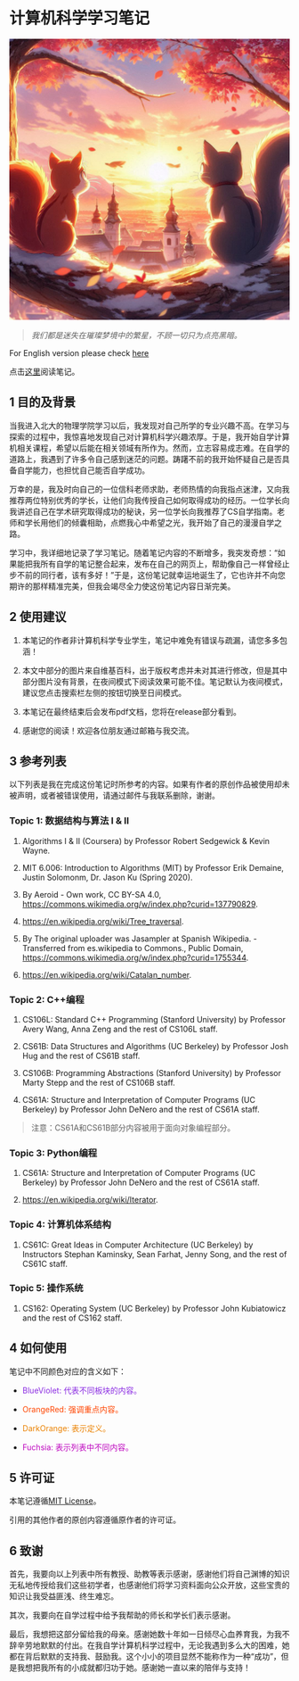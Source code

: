 # 计算机科学学习笔记

![Favicon](photo.png)

> *我们都是迷失在璀璨梦境中的繁星，不顾一切只为点亮黑暗。*

For English version please check [here](README.md)

点击[这里](https://csstudy.pages.dev/)阅读笔记。

## 1 目的及背景

当我进入北大的物理学院学习以后，我发现对自己所学的专业兴趣不高。在学习与探索的过程中，我惊喜地发现自己对计算机科学兴趣浓厚。于是，我开始自学计算机相关课程，希望以后能在相关领域有所作为。然而，立志容易成志难。在自学的道路上，我遇到了许多令自己感到迷茫的问题。踌躇不前的我开始怀疑自己是否具备自学能力，也担忧自己能否自学成功。

万幸的是，我及时向自己的一位信科老师求助，老师热情的向我指点迷津，又向我推荐两位特别优秀的学长，让他们向我传授自己如何取得成功的经历。一位学长向我讲述自己在学术研究取得成功的秘诀，另一位学长向我推荐了CS自学指南。老师和学长用他们的倾囊相助，点燃我心中希望之光，我开始了自己的漫漫自学之路。

学习中，我详细地记录了学习笔记。随着笔记内容的不断增多，我突发奇想：“如果能把我所有自学的笔记整合起来，发布在自己的网页上，帮助像自己一样曾经止步不前的同行者，该有多好！”于是，这份笔记就幸运地诞生了，它也许并不向您期许的那样精准完美，但我会竭尽全力使这份笔记内容日渐完美。

## 2 使用建议

1. 本笔记的作者非计算机科学专业学生，笔记中难免有错误与疏漏，请您多多包涵！

2. 本文中部分的图片来自维基百科，出于版权考虑并未对其进行修改，但是其中部分图片没有背景，在夜间模式下阅读效果可能不佳。笔记默认为夜间模式，建议您点击搜索栏左侧的按钮切换至日间模式。

3. 本笔记在最终结束后会发布pdf文档，您将在release部分看到。

4. 感谢您的阅读！欢迎各位朋友通过邮箱与我交流。

## 3 参考列表

以下列表是我在完成这份笔记时所参考的内容。如果有作者的原创作品被使用却未被声明，或者被错误使用，请通过邮件与我联系删除，谢谢。

### Topic 1: 数据结构与算法 &#8544; & &#8545;

1. Algorithms &#8544; & &#8545; (Coursera) by Professor Robert Sedgewick & Kevin Wayne.

2. MIT 6.006: Introduction to Algorithms (MIT) by Professor Erik Demaine,  Justin Solomonm, Dr. Jason Ku (Spring 2020).

3. By Aeroid - Own work, CC BY-SA 4.0, <https://commons.wikimedia.org/w/index.php?curid=137790829>.

4. <https://en.wikipedia.org/wiki/Tree_traversal>.

5. By The original uploader was Jasampler at Spanish Wikipedia. - Transferred from es.wikipedia to Commons., Public Domain, <https://commons.wikimedia.org/w/index.php?curid=1755344>.

6. <https://en.wikipedia.org/wiki/Catalan_number>.

### Topic 2: C++编程

1. CS106L: Standard C++ Programming (Stanford University) by Professor Avery Wang, Anna Zeng and the rest of CS106L staff.

2. CS61B: Data Structures and Algorithms (UC Berkeley) by Professor Josh Hug and the rest of CS61B staff.

3. CS106B: Programming Abstractions (Stanford University) by Professor Marty Stepp and the rest of CS106B staff.

4. CS61A: Structure and Interpretation of Computer Programs (UC Berkeley) by Professor John DeNero and the rest of CS61A staff.

> 注意：CS61A和CS61B部分内容被用于面向对象编程部分。

### Topic 3: Python编程

1. CS61A: Structure and Interpretation of Computer Programs (UC Berkeley) by Professor John DeNero and the rest of CS61A staff.

2. <https://en.wikipedia.org/wiki/Iterator>.

### Topic 4: 计算机体系结构

1. CS61C: Great Ideas in Computer Architecture (UC Berkeley) by Instructors Stephan Kaminsky, Sean Farhat, Jenny Song, and the rest of CS61C staff.

### Topic 5: 操作系统

1. CS162: Operating System (UC Berkeley) by Professor John Kubiatowicz and the rest of CS162 staff.

## 4 如何使用

笔记中不同颜色对应的含义如下：

<ul>
    <li><p style="color:#8A2BE2;">BlueViolet: 代表不同板块的内容。</p></li>
    <li>
    <p style="color:#FF4500">OrangeRed: 强调重点内容。</p>
    </li>
    <li>
    <p style="color:#EB8202">DarkOrange: 表示定义。</p>
    </li>
    <li>
    <p style="color:#BE07BF">Fuchsia: 表示列表中不同内容。</p>
    </li>
</ul>

## 5 许可证

本笔记遵循[MIT License](License)。

引用的其他作者的原创内容遵循原作者的许可证。

## 6 致谢

首先，我要向以上列表中所有教授、助教等表示感谢，感谢他们将自己渊博的知识无私地传授给我们这些初学者，也感谢他们将学习资料面向公众开放，这些宝贵的知识让我受益匪浅、终生难忘。

其次，我要向在自学过程中给予我帮助的师长和学长们表示感谢。

最后，我想把这部分留给我的母亲。感谢她数十年如一日倾尽心血养育我，为我不辞辛劳地默默的付出。在我自学计算机科学过程中，无论我遇到多么大的困难，她都在背后默默的支持我、鼓励我。这个小小的项目显然不能称作为一种“成功”，但是我想把我所有的小成就都归功于她。感谢她一直以来的陪伴与支持！
